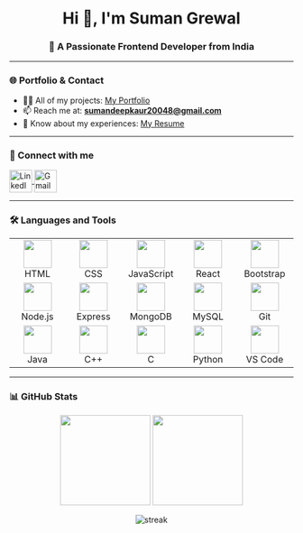 <h1 align="center">Hi 👋, I'm Suman Grewal</h1>
<h3 align="center">🚀 A Passionate Frontend Developer from India</h3>

---

### 🌐 Portfolio & Contact  
- 👨‍💻 All of my projects: [My Portfolio](https://my-portfolio-livid-mu.vercel.app/)  
- 📫 Reach me at: **sumandeepkaur20048@gmail.com**  
- 📄 Know about my experiences: [My Resume](https://hosturl.info/739y9H)  

---

### 🤝 Connect with me  
<p align="left">
<a href="https://linkedin.com/in/sumandeep-kaur-grewal" target="blank">
  <img align="center" src="https://skillicons.dev/icons?i=linkedin" alt="LinkedIn" height="40" />
</a>
<a href="mailto:sumandeepkaur20048@gmail.com" target="blank">
  <img align="center" src="https://skillicons.dev/icons?i=gmail" alt="Gmail" height="40" />
</a>
</p>

---

### 🛠️ Languages and Tools  

<table align="center">
<tr>
<td align="center" width="90">
<img src="https://skillicons.dev/icons?i=html" width="50" /><br>HTML
</td>
<td align="center" width="90">
<img src="https://skillicons.dev/icons?i=css" width="50" /><br>CSS
</td>
<td align="center" width="90">
<img src="https://skillicons.dev/icons?i=javascript" width="50" /><br>JavaScript
</td>
<td align="center" width="90">
<img src="https://skillicons.dev/icons?i=react" width="50" /><br>React
</td>
<td align="center" width="90">
<img src="https://skillicons.dev/icons?i=bootstrap" width="50" /><br>Bootstrap
</td>
</tr>

<tr>
<td align="center" width="90">
<img src="https://skillicons.dev/icons?i=nodejs" width="50" /><br>Node.js
</td>
<td align="center" width="90">
<img src="https://skillicons.dev/icons?i=express" width="50" /><br>Express
</td>
<td align="center" width="90">
<img src="https://skillicons.dev/icons?i=mongodb" width="50" /><br>MongoDB
</td>
<td align="center" width="90">
<img src="https://skillicons.dev/icons?i=mysql" width="50" /><br>MySQL
</td>
<td align="center" width="90">
<img src="https://skillicons.dev/icons?i=git" width="50" /><br>Git
</td>
</tr>

<tr>
<td align="center" width="90">
<img src="https://skillicons.dev/icons?i=java" width="50" /><br>Java
</td>
<td align="center" width="90">
<img src="https://skillicons.dev/icons?i=cpp" width="50" /><br>C++
</td>
<td align="center" width="90">
<img src="https://skillicons.dev/icons?i=c" width="50" /><br>C
</td>
<td align="center" width="90">
<img src="https://skillicons.dev/icons?i=python" width="50" /><br>Python
</td>
<td align="center" width="90">
<img src="https://skillicons.dev/icons?i=vscode" width="50" /><br>VS Code
</td>
</tr>
</table>

---

### 📊 GitHub Stats  
<p align="center">
  <img src="https://github-readme-stats.vercel.app/api?username=sumandeep2004&show_icons=true&theme=tokyonight" height="160"/>
  <img src="https://github-readme-stats.vercel.app/api/top-langs?username=sumandeep2004&show_icons=true&layout=compact&theme=tokyonight" height="160"/>
</p>

<p align="center">
  <img src="https://github-readme-streak-stats.herokuapp.com/?user=sumandeep2004&theme=tokyonight" alt="streak" />
</p>
